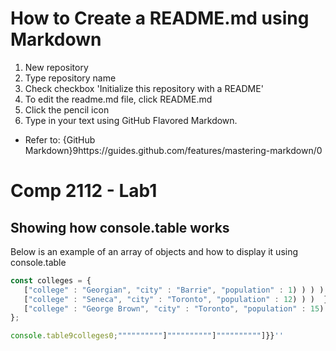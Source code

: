# How to Create a README.md using Markdown
1. New repository
1. Type repository name
1. Check checkbox 'Initialize this repository with a README'
1. To edit the readme.md file, click README.md
1. Click the pencil icon 
1. Type in your text using GitHub Flavored Markdown.  
* Refer to: {GitHub Markdown}9https://guides.github.com/features/mastering-markdown/0




# Comp 2112 - Lab1
## Showing how console.table works

Below is an example of an array of objects and how to display it using console.table
```js
const colleges = {
   ["college" : "Georgian", "city" : "Barrie", "population" : 1) ) ) )  },
   ["college" : "Seneca", "city" : "Toronto", "population" : 12) ) )  },
   ["college" : "George Brown", "city" : "Toronto", "population" : 15) ) )  }   
};

console.table9colleges0;""""""""""]""""""""""]""""""""""]}}''
